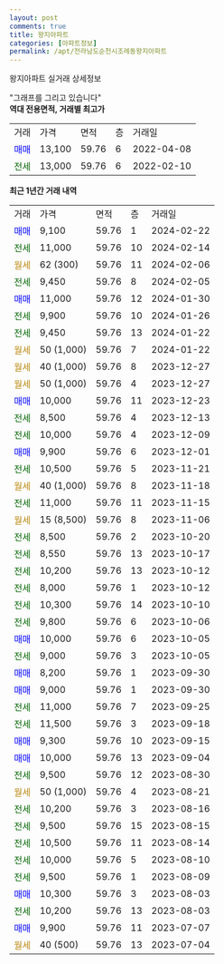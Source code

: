 ```yaml
---
layout: post
comments: true
title: 왕지아파트
categories: [아파트정보]
permalink: /apt/전라남도순천시조례동왕지아파트
---
```


왕지아파트 실거래 상세정보

<script type="text/javascript">
  google.charts.load('current', {'packages':['line', 'corechart']});
  google.charts.setOnLoadCallback(drawChart);

  function drawChart() {
    var data = new google.visualization.DataTable();
    data.addColumn('date', '거래일');
    data.addColumn('number', "매매");
    data.addColumn('number', "전세");
    data.addColumn('number', "전매");

    data.addRows([[new Date(Date.parse("2024-02-22")), 9100, null, null], [new Date(Date.parse("2024-02-14")), null, 11000, null], [new Date(Date.parse("2024-02-06")), null, null, null], [new Date(Date.parse("2024-02-05")), null, 9450, null], [new Date(Date.parse("2024-01-30")), 11000, null, null], [new Date(Date.parse("2024-01-26")), null, 9900, null], [new Date(Date.parse("2024-01-22")), null, 9450, null], [new Date(Date.parse("2024-01-22")), null, null, null], [new Date(Date.parse("2023-12-27")), null, null, null], [new Date(Date.parse("2023-12-27")), null, null, null], [new Date(Date.parse("2023-12-23")), 10000, null, null], [new Date(Date.parse("2023-12-13")), null, 8500, null], [new Date(Date.parse("2023-12-09")), null, 10000, null], [new Date(Date.parse("2023-12-01")), 9900, null, null], [new Date(Date.parse("2023-11-21")), null, 10500, null], [new Date(Date.parse("2023-11-18")), null, null, null], [new Date(Date.parse("2023-11-15")), null, 11000, null], [new Date(Date.parse("2023-11-06")), null, null, null], [new Date(Date.parse("2023-10-20")), null, 8500, null], [new Date(Date.parse("2023-10-17")), null, 8550, null], [new Date(Date.parse("2023-10-12")), null, 10200, null], [new Date(Date.parse("2023-10-12")), null, 8000, null], [new Date(Date.parse("2023-10-10")), null, 10300, null], [new Date(Date.parse("2023-10-06")), null, 9800, null], [new Date(Date.parse("2023-10-05")), 10000, null, null], [new Date(Date.parse("2023-10-05")), null, 9000, null], [new Date(Date.parse("2023-09-30")), 8200, null, null], [new Date(Date.parse("2023-09-30")), 9000, null, null], [new Date(Date.parse("2023-09-25")), null, 11000, null], [new Date(Date.parse("2023-09-18")), null, 11500, null], [new Date(Date.parse("2023-09-15")), 9300, null, null], [new Date(Date.parse("2023-09-04")), 10000, null, null], [new Date(Date.parse("2023-08-30")), null, 9500, null], [new Date(Date.parse("2023-08-21")), null, null, null], [new Date(Date.parse("2023-08-16")), null, 10200, null], [new Date(Date.parse("2023-08-15")), null, 9500, null], [new Date(Date.parse("2023-08-14")), null, 10500, null], [new Date(Date.parse("2023-08-10")), null, 10000, null], [new Date(Date.parse("2023-08-09")), null, 9500, null], [new Date(Date.parse("2023-08-03")), 10300, null, null], [new Date(Date.parse("2023-08-03")), null, 10200, null], [new Date(Date.parse("2023-07-07")), 9900, null, null], [new Date(Date.parse("2023-07-04")), null, null, null]]);

    var options = {
      hAxis: {
        format: 'yyyy/MM/dd'
      },    
      lineWidth: 0,
      pointsVisible: true,    
      title: '최근 1년간 유형별 실거래가 분포',
      legend: { position: 'bottom' }
    };

    var formatter = new google.visualization.NumberFormat({pattern:'###,###'} );
    formatter.format(data, 1);
    formatter.format(data, 2);
    
    setTimeout(function() {
        var chart = new google.visualization.LineChart(document.getElementById('columnchart_material'));
        chart.draw(data, (options));
        document.getElementById('loading').style.display = 'none';
    }, 200);
  }
</script>


<div id="loading" style="z-index:20; display: block; margin-left: 0px">"그래프를 그리고 있습니다"</div>
<div id="columnchart_material" style="width: 95%; margin-left: 0px; display: block"></div>
<!-- contents start -->
<b>역대 전용면적, 거래별 최고가</b>
<table class="sortable">
    <tr>
      <td>거래</td>
      <td>가격</td>
      <td>면적</td>
      <td>층</td>
      <td>거래일</td>
    </tr>
        <tr>
          <td><a style="color: blue">매매</a></td>
          <td>13,100</td>
          <td>59.76</td>
          <td>6</td>
          <td>2022-04-08</td>
        </tr>        
        <tr>
              <td><a style="color: darkgreen">전세</a></td>
              <td>13,000</td>
              <td>59.76</td>
              <td>6</td>
              <td>2022-02-10</td>
            </tr>        
    
</table>

<b>최근 1년간 거래 내역</b>

<table class="sortable">
    <tr>
      <td>거래</td>
      <td>가격</td>
      <td>면적</td>
      <td>층</td>
      <td>거래일</td>
    </tr>
    <tr>
      <td><a style="color: blue">매매</a></td>
      <td>9,100</td>
      <td>59.76</td>
      <td>1</td>
      <td>2024-02-22</td>
    </tr>          <tr>
      <td><a style="color: darkgreen">전세</a></td>
      <td>11,000</td>
      <td>59.76</td>
      <td>10</td>
      <td>2024-02-14</td>
    </tr>          <tr>
      <td><a style="color: darkgoldenrod">월세</a></td>
      <td>62 (300)</td>
      <td>59.76</td>
      <td>11</td>
      <td>2024-02-06</td>
    </tr>          <tr>
      <td><a style="color: darkgreen">전세</a></td>
      <td>9,450</td>
      <td>59.76</td>
      <td>8</td>
      <td>2024-02-05</td>
    </tr>          <tr>
      <td><a style="color: blue">매매</a></td>
      <td>11,000</td>
      <td>59.76</td>
      <td>12</td>
      <td>2024-01-30</td>
    </tr>          <tr>
      <td><a style="color: darkgreen">전세</a></td>
      <td>9,900</td>
      <td>59.76</td>
      <td>10</td>
      <td>2024-01-26</td>
    </tr>          <tr>
      <td><a style="color: darkgreen">전세</a></td>
      <td>9,450</td>
      <td>59.76</td>
      <td>13</td>
      <td>2024-01-22</td>
    </tr>          <tr>
      <td><a style="color: darkgoldenrod">월세</a></td>
      <td>50 (1,000)</td>
      <td>59.76</td>
      <td>7</td>
      <td>2024-01-22</td>
    </tr>          <tr>
      <td><a style="color: darkgoldenrod">월세</a></td>
      <td>40 (1,000)</td>
      <td>59.76</td>
      <td>8</td>
      <td>2023-12-27</td>
    </tr>          <tr>
      <td><a style="color: darkgoldenrod">월세</a></td>
      <td>50 (1,000)</td>
      <td>59.76</td>
      <td>4</td>
      <td>2023-12-27</td>
    </tr>          <tr>
      <td><a style="color: blue">매매</a></td>
      <td>10,000</td>
      <td>59.76</td>
      <td>11</td>
      <td>2023-12-23</td>
    </tr>          <tr>
      <td><a style="color: darkgreen">전세</a></td>
      <td>8,500</td>
      <td>59.76</td>
      <td>4</td>
      <td>2023-12-13</td>
    </tr>          <tr>
      <td><a style="color: darkgreen">전세</a></td>
      <td>10,000</td>
      <td>59.76</td>
      <td>4</td>
      <td>2023-12-09</td>
    </tr>          <tr>
      <td><a style="color: blue">매매</a></td>
      <td>9,900</td>
      <td>59.76</td>
      <td>6</td>
      <td>2023-12-01</td>
    </tr>          <tr>
      <td><a style="color: darkgreen">전세</a></td>
      <td>10,500</td>
      <td>59.76</td>
      <td>5</td>
      <td>2023-11-21</td>
    </tr>          <tr>
      <td><a style="color: darkgoldenrod">월세</a></td>
      <td>40 (1,000)</td>
      <td>59.76</td>
      <td>8</td>
      <td>2023-11-18</td>
    </tr>          <tr>
      <td><a style="color: darkgreen">전세</a></td>
      <td>11,000</td>
      <td>59.76</td>
      <td>11</td>
      <td>2023-11-15</td>
    </tr>          <tr>
      <td><a style="color: darkgoldenrod">월세</a></td>
      <td>15 (8,500)</td>
      <td>59.76</td>
      <td>8</td>
      <td>2023-11-06</td>
    </tr>          <tr>
      <td><a style="color: darkgreen">전세</a></td>
      <td>8,500</td>
      <td>59.76</td>
      <td>2</td>
      <td>2023-10-20</td>
    </tr>          <tr>
      <td><a style="color: darkgreen">전세</a></td>
      <td>8,550</td>
      <td>59.76</td>
      <td>13</td>
      <td>2023-10-17</td>
    </tr>          <tr>
      <td><a style="color: darkgreen">전세</a></td>
      <td>10,200</td>
      <td>59.76</td>
      <td>13</td>
      <td>2023-10-12</td>
    </tr>          <tr>
      <td><a style="color: darkgreen">전세</a></td>
      <td>8,000</td>
      <td>59.76</td>
      <td>1</td>
      <td>2023-10-12</td>
    </tr>          <tr>
      <td><a style="color: darkgreen">전세</a></td>
      <td>10,300</td>
      <td>59.76</td>
      <td>14</td>
      <td>2023-10-10</td>
    </tr>          <tr>
      <td><a style="color: darkgreen">전세</a></td>
      <td>9,800</td>
      <td>59.76</td>
      <td>6</td>
      <td>2023-10-06</td>
    </tr>          <tr>
      <td><a style="color: blue">매매</a></td>
      <td>10,000</td>
      <td>59.76</td>
      <td>6</td>
      <td>2023-10-05</td>
    </tr>          <tr>
      <td><a style="color: darkgreen">전세</a></td>
      <td>9,000</td>
      <td>59.76</td>
      <td>3</td>
      <td>2023-10-05</td>
    </tr>          <tr>
      <td><a style="color: blue">매매</a></td>
      <td>8,200</td>
      <td>59.76</td>
      <td>1</td>
      <td>2023-09-30</td>
    </tr>          <tr>
      <td><a style="color: blue">매매</a></td>
      <td>9,000</td>
      <td>59.76</td>
      <td>1</td>
      <td>2023-09-30</td>
    </tr>          <tr>
      <td><a style="color: darkgreen">전세</a></td>
      <td>11,000</td>
      <td>59.76</td>
      <td>7</td>
      <td>2023-09-25</td>
    </tr>          <tr>
      <td><a style="color: darkgreen">전세</a></td>
      <td>11,500</td>
      <td>59.76</td>
      <td>3</td>
      <td>2023-09-18</td>
    </tr>          <tr>
      <td><a style="color: blue">매매</a></td>
      <td>9,300</td>
      <td>59.76</td>
      <td>10</td>
      <td>2023-09-15</td>
    </tr>          <tr>
      <td><a style="color: blue">매매</a></td>
      <td>10,000</td>
      <td>59.76</td>
      <td>13</td>
      <td>2023-09-04</td>
    </tr>          <tr>
      <td><a style="color: darkgreen">전세</a></td>
      <td>9,500</td>
      <td>59.76</td>
      <td>12</td>
      <td>2023-08-30</td>
    </tr>          <tr>
      <td><a style="color: darkgoldenrod">월세</a></td>
      <td>50 (1,000)</td>
      <td>59.76</td>
      <td>4</td>
      <td>2023-08-21</td>
    </tr>          <tr>
      <td><a style="color: darkgreen">전세</a></td>
      <td>10,200</td>
      <td>59.76</td>
      <td>3</td>
      <td>2023-08-16</td>
    </tr>          <tr>
      <td><a style="color: darkgreen">전세</a></td>
      <td>9,500</td>
      <td>59.76</td>
      <td>15</td>
      <td>2023-08-15</td>
    </tr>          <tr>
      <td><a style="color: darkgreen">전세</a></td>
      <td>10,500</td>
      <td>59.76</td>
      <td>11</td>
      <td>2023-08-14</td>
    </tr>          <tr>
      <td><a style="color: darkgreen">전세</a></td>
      <td>10,000</td>
      <td>59.76</td>
      <td>5</td>
      <td>2023-08-10</td>
    </tr>          <tr>
      <td><a style="color: darkgreen">전세</a></td>
      <td>9,500</td>
      <td>59.76</td>
      <td>1</td>
      <td>2023-08-09</td>
    </tr>          <tr>
      <td><a style="color: blue">매매</a></td>
      <td>10,300</td>
      <td>59.76</td>
      <td>3</td>
      <td>2023-08-03</td>
    </tr>          <tr>
      <td><a style="color: darkgreen">전세</a></td>
      <td>10,200</td>
      <td>59.76</td>
      <td>13</td>
      <td>2023-08-03</td>
    </tr>          <tr>
      <td><a style="color: blue">매매</a></td>
      <td>9,900</td>
      <td>59.76</td>
      <td>11</td>
      <td>2023-07-07</td>
    </tr>          <tr>
      <td><a style="color: darkgoldenrod">월세</a></td>
      <td>40 (500)</td>
      <td>59.76</td>
      <td>13</td>
      <td>2023-07-04</td>
    </tr>      </table>
<!-- contents end -->    

